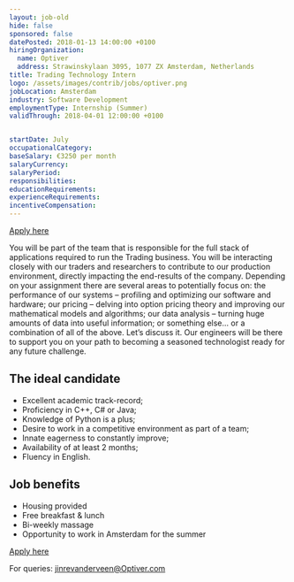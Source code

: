 ```yaml
---
layout: job-old
hide: false
sponsored: false
datePosted: 2018-01-13 14:00:00 +0100
hiringOrganization:
  name: Optiver
  address: Strawinskylaan 3095, 1077 ZX Amsterdam, Netherlands
title: Trading Technology Intern
logo: /assets/images/contrib/jobs/optiver.png
jobLocation: Amsterdam
industry: Software Development
employmentType: Internship (Summer)
validThrough: 2018-04-01 12:00:00 +0100


startDate: July
occupationalCategory:
baseSalary: €3250 per month
salaryCurrency:
salaryPeriod:
responsibilities:
educationRequirements:
experienceRequirements:
incentiveCompensation:
---
```



<a class="btn btn--dark" href="https://www.optiver.com/eu/en/job-opportunities/eu-580613">
    Apply here
</a>

You will be part of the team that is responsible for the full stack of applications required to run the Trading business. You will be interacting closely with our traders and researchers to contribute to our production environment, directly impacting the end-results of the company. Depending on your assignment there are several areas to potentially focus on: the performance of our systems – profiling and optimizing our software and hardware; our pricing – delving into option pricing theory and improving our mathematical models and algorithms; our data analysis – turning huge amounts of data into useful information; or something else... or a combination of all of the above. Let’s discuss it. Our engineers will be there to support you on your path to becoming a seasoned technologist ready for any future challenge.

## The ideal candidate

- Excellent academic track-record;
- Proficiency in C++, C# or Java;
- Knowledge of Python is a plus;
- Desire to work in a competitive environment as part of a team;
- Innate eagerness to constantly improve;
- Availability of at least 2 months;
- Fluency in English.

## Job benefits

- Housing provided
- Free breakfast & lunch
- Bi-weekly massage
- Opportunity to work in Amsterdam for the summer

<a class="btn btn--dark" href="https://www.optiver.com/eu/en/job-opportunities/eu-580613
">
    Apply here
</a>

For queries: [jinrevanderveen@Optiver.com](mailto:jinrevanderveen@Optiver.com)
